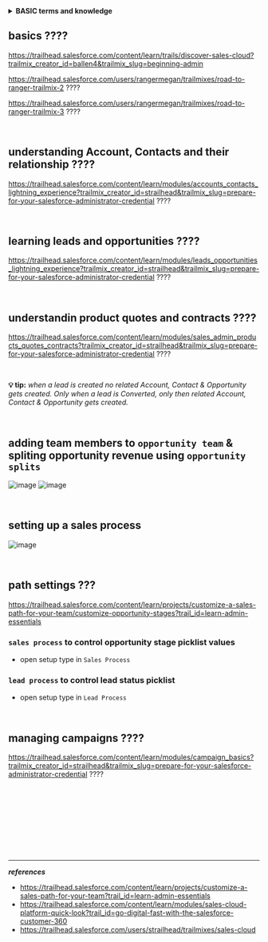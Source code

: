 
<details>
<summary> <b> BASIC terms and knowledge </b> </summary>  
<p>

---  
  
opportunity: a pending sale or deal.

A lead is an unqualified contact, while a prospect is a qualified contact who has been moved into the sales process.
customer is a contact whom with you have to close a deal.


lead ------>  prospects ----------> customer  
  
  
---  
  
</p>  
</details>


## basics ????
https://trailhead.salesforce.com/content/learn/trails/discover-sales-cloud?trailmix_creator_id=ballen4&trailmix_slug=beginning-admin 

https://trailhead.salesforce.com/users/rangermegan/trailmixes/road-to-ranger-trailmix-2 ????

https://trailhead.salesforce.com/users/rangermegan/trailmixes/road-to-ranger-trailmix-3 ????


<br/>

## understanding Account, Contacts and their relationship ????

https://trailhead.salesforce.com/content/learn/modules/accounts_contacts_lightning_experience?trailmix_creator_id=strailhead&trailmix_slug=prepare-for-your-salesforce-administrator-credential ????


<br/>

## learning leads and opportunities ????
https://trailhead.salesforce.com/content/learn/modules/leads_opportunities_lightning_experience?trailmix_creator_id=strailhead&trailmix_slug=prepare-for-your-salesforce-administrator-credential ????

<br/>

## understandin product quotes and contracts ????
https://trailhead.salesforce.com/content/learn/modules/sales_admin_products_quotes_contracts?trailmix_creator_id=strailhead&trailmix_slug=prepare-for-your-salesforce-administrator-credential ????

<br/>


**💡 tip:** _when a lead is created no related Account, Contact & Opportunity gets created. Only when a lead is Converted, only then related Account, Contact & Opportunity gets created._


<br/>

## adding team members to ``opportunity team`` & spliting opportunity revenue using ``opportunity splits``
![image](https://user-images.githubusercontent.com/63545175/193563982-fdd2beeb-58f6-4848-bf1a-167ee647bac3.png)
![image](https://user-images.githubusercontent.com/63545175/193563996-374f9a83-a479-4a5f-bd78-a56759fabfad.png)


<br/>


## setting up a sales process
![image](https://user-images.githubusercontent.com/63545175/191659062-baf6f5df-0d51-4e7b-b900-6005cb2be1fb.png)


<br/>


## path settings ???
https://trailhead.salesforce.com/content/learn/projects/customize-a-sales-path-for-your-team/customize-opportunity-stages?trail_id=learn-admin-essentials



### ``sales process`` to control opportunity stage picklist values
- open setup type in ``Sales Process``


### ``lead process`` to control lead status picklist
- open setup type in ``Lead Process``


<br/>


## managing campaigns ????
https://trailhead.salesforce.com/content/learn/modules/campaign_basics?trailmix_creator_id=strailhead&trailmix_slug=prepare-for-your-salesforce-administrator-credential ????


















<br/>

<br/>

<br/>

<br/>

<br/>

<br/>

<br/>

<br/>


--- 

***references***

  - https://trailhead.salesforce.com/content/learn/projects/customize-a-sales-path-for-your-team?trail_id=learn-admin-essentials
  - https://trailhead.salesforce.com/content/learn/modules/sales-cloud-platform-quick-look?trail_id=go-digital-fast-with-the-salesforce-customer-360
  - https://trailhead.salesforce.com/users/strailhead/trailmixes/sales-cloud





